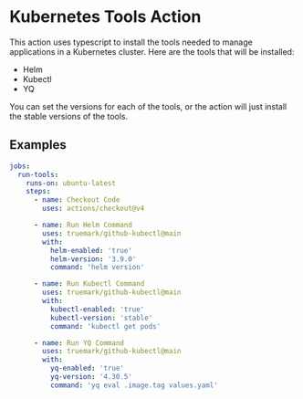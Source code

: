# Kubernetes Tools Action
This action uses typescript to install the tools needed to manage applications in a Kubernetes cluster. Here are the tools that will be installed:
- Helm
- Kubectl
- YQ

You can set the versions for each of the tools, or the action will just install the stable versions of the tools.

## Examples

```yaml
jobs:
  run-tools:
    runs-on: ubuntu-latest
    steps:
      - name: Checkout Code
        uses: actions/checkout@v4

      - name: Run Helm Command
        uses: truemark/github-kubectl@main
        with:
          helm-enabled: 'true'
          helm-version: '3.9.0'
          command: 'helm version'

      - name: Run Kubectl Command
        uses: truemark/github-kubectl@main
        with:
          kubectl-enabled: 'true'
          kubectl-version: 'stable'
          command: 'kubectl get pods'

      - name: Run YQ Command
        uses: truemark/github-kubectl@main
        with:
          yq-enabled: 'true'
          yq-version: '4.30.5'
          command: 'yq eval .image.tag values.yaml'

```
